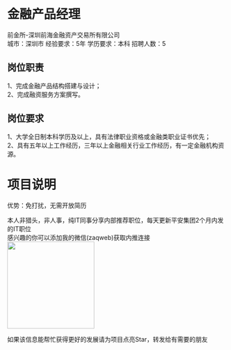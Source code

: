 # 金融产品经理
前金所-深圳前海金融资产交易所有限公司  
城市：深圳市 经验要求：5年 学历要求：本科  招聘人数：5

## 岗位职责
1、完成金融产品结构搭建与设计；   
2、完成融资服务方案撰写。

## 岗位要求
1、大学全日制本科学历及以上，具有法律职业资格或金融类职业证书优先；   
2、具有五年以上工作经历，三年以上金融相关行业工作经历，有一定金融机构资源。

# 项目说明

优势：免打扰，无需开放简历

本人非猎头，非人事，纯IT同事分享内部推荐职位，每天更新平安集团2个月内发的IT职位  
感兴趣的你可以添加我的微信(zaqweb)获取内推连接  
<img src="https://github.com/zaqweb/PA-IT-JOBS/blob/master/WechatICode.jpeg"  height="200" width="200">

如果该信息能帮忙获得更好的发展请为项目点亮Star，转发给有需要的朋友




